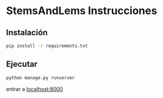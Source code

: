 # StemsAndLems Instrucciones

## Instalación

```bash
pip install -r requirements.txt
```

## Ejecutar


```bash
python manage.py runserver
```
entrar a [localhost:8000](localhost:8000)
